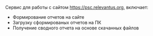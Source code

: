Сервис для работы с сайтом https://psc.relevantus.org, включает:
- Формирование отчетов на сайте
- Загрузку сформированых отчетов на ПК
- Получение сводного отчета на основе скачанных файлов

